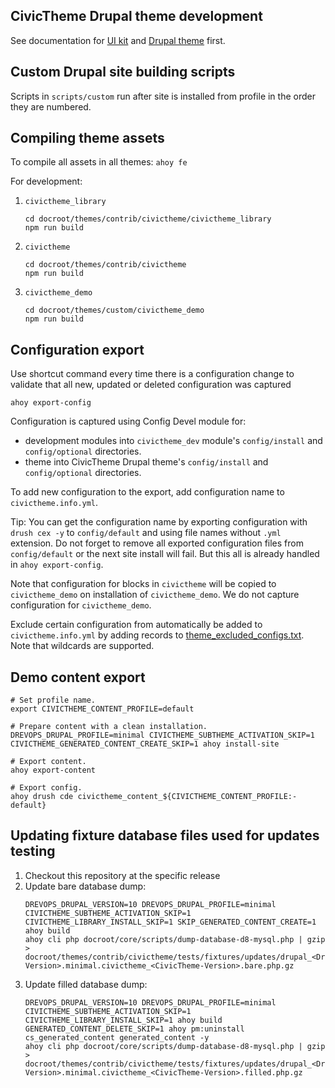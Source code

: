 CivicTheme Drupal theme development
-----------------------

See documentation for [UI kit](https://docs.civictheme.io/ui-kit) and [Drupal theme](https://docs.civictheme.io/drupal-theme) first.

## Custom Drupal site building scripts

Scripts in `scripts/custom` run after site is installed from profile in the
order they are numbered.

## Compiling theme assets

To compile all assets in all themes: `ahoy fe`

For development:
1. `civictheme_library`

       cd docroot/themes/contrib/civictheme/civictheme_library
       npm run build

2. `civictheme`

       cd docroot/themes/contrib/civictheme
       npm run build

2. `civictheme_demo`

       cd docroot/themes/custom/civictheme_demo
       npm run build

## Configuration export

Use shortcut command every time there is a configuration change to validate that
all new, updated or deleted configuration was captured

    ahoy export-config

Configuration is captured using Config Devel module for:
- development modules into `civictheme_dev` module's `config/install` and `config/optional` directories.
- theme into CivicTheme Drupal theme's `config/install` and `config/optional` directories.

To add new configuration to the export, add configuration name to `civictheme.info.yml`.

Tip: You can get the configuration name by exporting configuration with `drush cex -y`
to `config/default` and using file names without `.yml` extension. Do not forget
to remove all exported configuration files from `config/default` or the next site
install will fail. But this all is already handled in `ahoy export-config`.

Note that configuration for blocks in `civictheme` will be copied to `civictheme_demo` on
installation of `civictheme_demo`. We do not capture configuration for `civictheme_demo`.

Exclude certain configuration from automatically be added to `civictheme.info.yml`
by adding records to [theme_excluded_configs.txt](./scripts/theme_excluded_configs.txt).
Note that wildcards are supported.

## Demo content export

    # Set profile name.
    export CIVICTHEME_CONTENT_PROFILE=default

    # Prepare content with a clean installation.
    DREVOPS_DRUPAL_PROFILE=minimal CIVICTHEME_SUBTHEME_ACTIVATION_SKIP=1 CIVICTHEME_GENERATED_CONTENT_CREATE_SKIP=1 ahoy install-site

    # Export content.
    ahoy export-content

    # Export config.
    ahoy drush cde civictheme_content_${CIVICTHEME_CONTENT_PROFILE:-default}

## Updating fixture database files used for updates testing

1. Checkout this repository at the specific release
2. Update bare database dump:
   ```
   DREVOPS_DRUPAL_VERSION=10 DREVOPS_DRUPAL_PROFILE=minimal CIVICTHEME_SUBTHEME_ACTIVATION_SKIP=1 CIVICTHEME_LIBRARY_INSTALL_SKIP=1 SKIP_GENERATED_CONTENT_CREATE=1 ahoy build
   ahoy cli php docroot/core/scripts/dump-database-d8-mysql.php | gzip >  docroot/themes/contrib/civictheme/tests/fixtures/updates/drupal_<Drupal-Version>.minimal.civictheme_<CivicTheme-Version>.bare.php.gz
   ```
3. Update filled database dump:
   ```
   DREVOPS_DRUPAL_VERSION=10 DREVOPS_DRUPAL_PROFILE=minimal CIVICTHEME_SUBTHEME_ACTIVATION_SKIP=1 CIVICTHEME_LIBRARY_INSTALL_SKIP=1 ahoy build
   GENERATED_CONTENT_DELETE_SKIP=1 ahoy pm:uninstall cs_generated_content generated_content -y
   ahoy cli php docroot/core/scripts/dump-database-d8-mysql.php | gzip >  docroot/themes/contrib/civictheme/tests/fixtures/updates/drupal_<Drupal-Version>.minimal.civictheme_<CivicTheme-Version>.filled.php.gz
   ```
